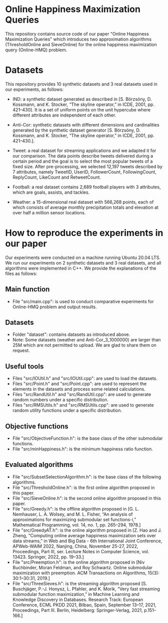 # Online Happiness Maximization Queries
This repository contains source code of our paper "Online Happiness Maximization Queries" which introduces two approximation algorithms (ThresholdOnline and SieveOnline) for the online happiness maximization query (Online-HMQ) problem. 

# Datasets
This repository provides 10 synthetic datasets and 3 real datasets used in our experiments, as follows:

* IND: a synthetic dataset generated as described in [S. Börzsöny, D. Kossmann, and K. Stocker, “The skyline operator,” in ICDE, 2001, pp. 421–430]. It is a set of uniform points on the unit hypercube where different attributes are independent of each other.

* Anti-Cor: synthetic datasets with different dimensions and cardinalities generated by the synthetic dataset generator [S. Börzsöny, D. Kossmann, and K. Stocker, “The skyline operator,” in ICDE, 2001, pp. 421–430.]. 

* Tweet: a real dataset for streaming applications and we adapted it for our comparison. The data points describe tweets delivered during a certain period and the goal is to select the most popular tweets of a fixed size. After pre-processing, we selected 12,197 tweets described by 7 attributes, namely TweetID, UserID, FollowerCount, FollowingCount, ReplyCount, LikeCount and RetweetCount.

* Football: a real dataset contains 2,689 football players with 3 attributes, which are goals, assists, and tackles.

* Weather: a 15-dimensional real dataset with 566,268 points, each of which consists of average monthly precipitation totals and elevation at over half a million sensor locations.

# How to reproduce the experiments in our paper
Our experiments were conducted on a machine running Ubuntu 20.04 LTS. We run our experiments on 2 synthetic datasets and 3 real datasets, and all algorithms were implemented in C++. We provide the explanations of the files as follows:

## Main function
- File "src/main.cpp": is used to conduct comparative experiments for Online-HMQ problem and output results.

## Datasets
- Folder "dataset": contains datasets as introduced above.
- Note: Some datasets (weather and Anti-Cor_3_1000000) are larger than 25M which are not permitted to upload. We are glad to share them on request.

## Useful tools
- Files "src/IOUtil.h" and "src/IOUtil.cpp": are used to load the datasets.
- Files "src/Point.h" and "src/Point.cpp": are used to represent the elements in the datasets and process some related calculations.
- Files "src/RandUtil.h" and "src/RandUtil.cpp": are used to generate random numbers under a specific distribution.
- Files "src/RMSUtils.h" and "src/RMSUtils.cpp": are used to generate random utility functions under a specific distribution.

## Objective functions
- File "src/ObjectiveFunction.h": is the base class of the other submodular functions.
- File "src/minHappiness.h": is the minimum happiness ratio function.

## Evaluated algorithms
- File "src/SubsetSelectionAlgorithm.h": is the base class of the following algorithms.
- File "src/ThresholdOnline.h": is the first online algorithm proposed in this paper.
- File "src/SieveOnline.h": is the second online algorithm proposed in this paper.
- File "src/Greedy.h": is the offline algorithm proposed in [G. L. Nemhauser, L. A. Wolsey, and M. L. Fisher, “An analysis of approximations for maximizing submodular set functions-i,” Mathematical Programming, vol. 14, no. 1, pp. 265–294, 1978.]
- File "src/GreedyAT.h": is the online algorithm proposed in [Z. Hao and J. Zheng, “Computing online average happiness maximization sets over data streams,” in Web and Big Data - 6th International Joint Conference, APWeb-WAIM 2022, Nanjing, China, November 25-27, 2022, Proceedings, Part III, ser. Lecture Notes in Computer Science, vol. 13423. Springer, 2022, pp. 19–33.]
- File "src/Preemption.h": is the online algorithm proposed in [Niv Buchbinder, Moran Feldman, and Roy Schwartz. Online submodular maximization with preemption. ACM Transactions on Algorithms, 15(3): 30:1–30:31, 2019.]
- File "src/ThreeSieves.h": is the streaming algorithm proposed [S. Buschjäger, P.-J. Honysz, L. Pfahler, and K. Morik, “Very fast streaming submodular function maximization,” in Machine Learning and Knowledge Discovery in Databases. Research Track: European Conference, ECML PKDD 2021, Bilbao, Spain, September 13–17, 2021, Proceedings, Part III. Berlin, Heidelberg: Springer-Verlag, 2021, p.151–166.]
